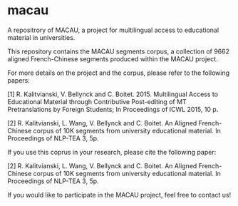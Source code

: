 # macau
A repositrory of MACAU, a project for multilingual access to educational material in universities.


This repository contains the MACAU segments corpus, a collection of 9662 aligned French-Chinese segments produced within the MACAU project. 


For more details on the project and the corpus, please refer to the following papers:

[1] R. Kalitvianski, V. Bellynck and C. Boitet. 2015. Multilingual Access to Educational Material through 
    Contributive Post-editing of MT Pretranslations by Foreign Students; In Proceedings of ICWL 2015, 10 p. 
    
[2] R. Kalitvianski, L. Wang, V. Bellynck and C. Boitet. An Aligned French-Chinese corpus of 10K segments 
    from university educational material. In Proceedings of NLP-TEA 3, 5p.

If you use this coprus in your research, please cite the following paper: 

[2] R. Kalitvianski, L. Wang, V. Bellynck and C. Boitet. An Aligned French-Chinese corpus of 10K segments 
    from university educational material. In Proceedings of NLP-TEA 3, 5p.
    
    
If you would like to participate in the MACAU project, feel free to contact us!
